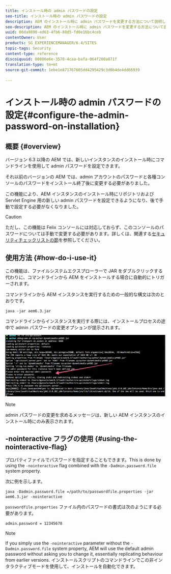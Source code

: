```yaml
---
title: インストール時の admin パスワードの設定
seo-title: インストール時の admin パスワードの設定
description: AEM のインストール時に admin パスワードを変更する方法について説明します。
seo-description: AEM のインストール時に admin パスワードを変更する方法について説明します。
uuid: 06da9890-ed63-4fb6-88d5-fd0e16bc4ceb
contentOwner: User
products: SG_EXPERIENCEMANAGER/6.4/SITES
topic-tags: Security
content-type: reference
discoiquuid: 00806e6e-3578-4caa-bafa-064f200a871f
translation-type: tm+mt
source-git-commit: 1ebe1e871767605dd4295429c3d0b4de4dd66939

---
```



# インストール時の admin パスワードの設定{#configure-the-admin-password-on-installation}

## 概要 {#overview}

バージョン 6.3 以降の AEM では、新しいインスタンスのインストール時にコマンドラインを使用して admin パスワードを設定できます。

それ以前のバージョンの AEM では、admin アカウントのパスワードと各種コンソールのパスワードをインストール終了後に変更する必要がありました。

この機能により、AEM インスタンスのインストール時にリポジトリおよび Servlet Engine 用の新しい admin パスワードを設定できるようになり、後で手動で設定する必要がなくなりました。

>[!CAUTION]
>
>ただし、この機能は Felix コンソールには対応しておらず、このコンソールのパスワードについては手動で変更する必要があります。詳しくは、関連する[セキュリティチェックリストの節](/help/sites-administering/security-checklist.md#change-default-passwords-for-the-aem-and-osgi-console-admin-accounts)を参照してください。

## 使用方法 {#how-do-i-use-it}

この機能は、ファイルシステムエクスプローラーで JAR をダブルクリックする代わりに、コマンドラインから AEM をインストールする場合に自動的にトリガーされます。

コマンドラインから AEM インスタンスを実行するための一般的な構文は次のとおりです。

```shell
java -jar aem6.3.jar
```

コマンドラインからインスタンスを実行する際には、インストールプロセスの途中で admin パスワードの変更オプションが提示されます。

![chlimage_1-116](assets/chlimage_1-116.png)

>[!NOTE]
>
>admin パスワードの変更を求めるメッセージは、新しい AEM インスタンスのインストール時にのみ表示されます。

## -nointeractive フラグの使用 {#using-the-nointeractive-flag}

プロパティファイルでパスワードを指定することもできます。This is done by using the `-nointeractive` flag combined with the `-Dadmin.password.file` system property.

次に例を示します。

```shell
java -Dadmin.password.file =/path/to/passwordfile.properties -jar aem6.3.jar -nointeractive
```

`passwordfile.properties` ファイル内のパスワードの書式は次のようにする必要があります。

```xml
admin.password = 12345678
```

>[!NOTE]
>
>If you simply use the `-nointeractive` parameter without the `-Dadmin.password.file` system property, AEM will use the default admin password without asking you to change it, essentially replicating behaviour from earlier versions. インストールスクリプトのコマンドラインでこの非インタラクティブモードを使用して、インストールを自動化できます。

